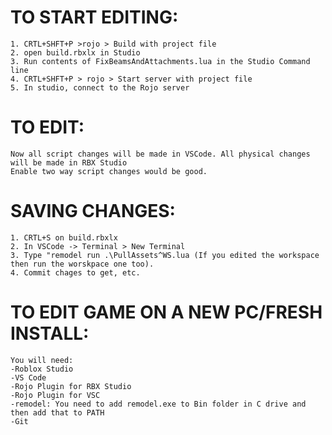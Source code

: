 # TO START EDITING:
    1. CRTL+SHFT+P >rojo > Build with project file
    2. open build.rbxlx in Studio
    3. Run contents of FixBeamsAndAttachments.lua in the Studio Command line
    4. CRTL+SHFT+P > rojo > Start server with project file 
    5. In studio, connect to the Rojo server

# TO EDIT:

    Now all script changes will be made in VSCode. All physical changes will be made in RBX Studio
    Enable two way script changes would be good.

# SAVING CHANGES:

    1. CRTL+S on build.rbxlx
    2. In VSCode -> Terminal > New Terminal
    3. Type "remodel run .\PullAssets^WS.lua (If you edited the workspace then run the worskpace one too).
    4. Commit chages to get, etc.

# TO EDIT GAME ON A NEW PC/FRESH INSTALL:
    
    You will need:
    -Roblox Studio
    -VS Code
    -Rojo Plugin for RBX Studio
    -Rojo Plugin for VSC
    -remodel: You need to add remodel.exe to Bin folder in C drive and then add that to PATH
    -Git
